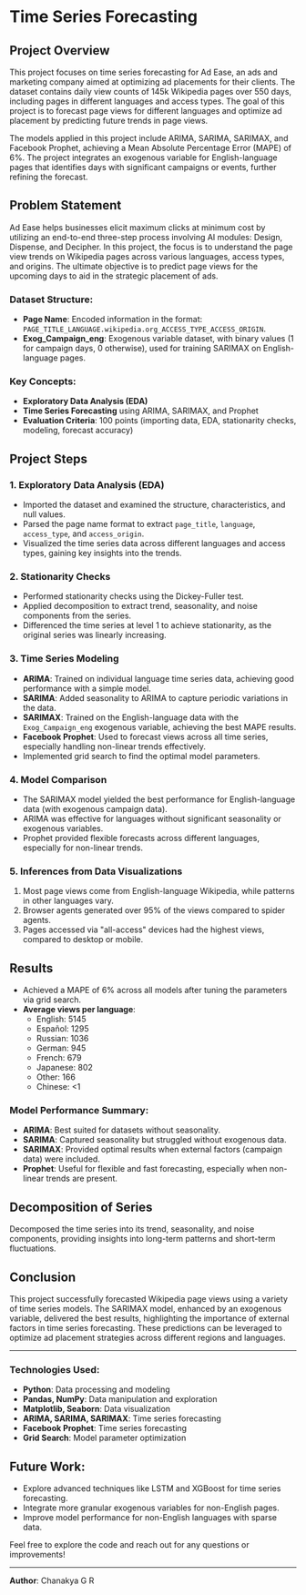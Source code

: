 # Time Series Forecasting

## Project Overview

This project focuses on time series forecasting for Ad Ease, an ads and marketing company aimed at optimizing ad placements for their clients. The dataset contains daily view counts of 145k Wikipedia pages over 550 days, including pages in different languages and access types. The goal of this project is to forecast page views for different languages and optimize ad placement by predicting future trends in page views.

The models applied in this project include ARIMA, SARIMA, SARIMAX, and Facebook Prophet, achieving a Mean Absolute Percentage Error (MAPE) of 6%. The project integrates an exogenous variable for English-language pages that identifies days with significant campaigns or events, further refining the forecast.

## Problem Statement

Ad Ease helps businesses elicit maximum clicks at minimum cost by utilizing an end-to-end three-step process involving AI modules: Design, Dispense, and Decipher. In this project, the focus is to understand the page view trends on Wikipedia pages across various languages, access types, and origins. The ultimate objective is to predict page views for the upcoming days to aid in the strategic placement of ads.

### Dataset Structure:
- **Page Name**: Encoded information in the format: `PAGE_TITLE_LANGUAGE.wikipedia.org_ACCESS_TYPE_ACCESS_ORIGIN`.
- **Exog_Campaign_eng**: Exogenous variable dataset, with binary values (1 for campaign days, 0 otherwise), used for training SARIMAX on English-language pages.

### Key Concepts:
- **Exploratory Data Analysis (EDA)**
- **Time Series Forecasting** using ARIMA, SARIMAX, and Prophet
- **Evaluation Criteria**: 100 points (importing data, EDA, stationarity checks, modeling, forecast accuracy)

## Project Steps

### 1. Exploratory Data Analysis (EDA)
- Imported the dataset and examined the structure, characteristics, and null values.
- Parsed the page name format to extract `page_title`, `language`, `access_type`, and `access_origin`.
- Visualized the time series data across different languages and access types, gaining key insights into the trends.

### 2. Stationarity Checks
- Performed stationarity checks using the Dickey-Fuller test.
- Applied decomposition to extract trend, seasonality, and noise components from the series.
- Differenced the time series at level 1 to achieve stationarity, as the original series was linearly increasing.

### 3. Time Series Modeling
- **ARIMA**: Trained on individual language time series data, achieving good performance with a simple model.
- **SARIMA**: Added seasonality to ARIMA to capture periodic variations in the data.
- **SARIMAX**: Trained on the English-language data with the `Exog_Campaign_eng` exogenous variable, achieving the best MAPE results.
- **Facebook Prophet**: Used to forecast views across all time series, especially handling non-linear trends effectively.
- Implemented grid search to find the optimal model parameters.

### 4. Model Comparison
- The SARIMAX model yielded the best performance for English-language data (with exogenous campaign data).
- ARIMA was effective for languages without significant seasonality or exogenous variables.
- Prophet provided flexible forecasts across different languages, especially for non-linear trends.

### 5. Inferences from Data Visualizations
1. Most page views come from English-language Wikipedia, while patterns in other languages vary.
2. Browser agents generated over 95% of the views compared to spider agents.
3. Pages accessed via "all-access" devices had the highest views, compared to desktop or mobile.

## Results

- Achieved a MAPE of 6% across all models after tuning the parameters via grid search.
- **Average views per language**:
  - English: 5145
  - Español: 1295
  - Russian: 1036
  - German: 945
  - French: 679
  - Japanese: 802
  - Other: 166
  - Chinese: <1

### Model Performance Summary:
- **ARIMA**: Best suited for datasets without seasonality.
- **SARIMA**: Captured seasonality but struggled without exogenous data.
- **SARIMAX**: Provided optimal results when external factors (campaign data) were included.
- **Prophet**: Useful for flexible and fast forecasting, especially when non-linear trends are present.

## Decomposition of Series
Decomposed the time series into its trend, seasonality, and noise components, providing insights into long-term patterns and short-term fluctuations.

## Conclusion

This project successfully forecasted Wikipedia page views using a variety of time series models. The SARIMAX model, enhanced by an exogenous variable, delivered the best results, highlighting the importance of external factors in time series forecasting. These predictions can be leveraged to optimize ad placement strategies across different regions and languages.

---

### Technologies Used:
- **Python**: Data processing and modeling
- **Pandas, NumPy**: Data manipulation and exploration
- **Matplotlib, Seaborn**: Data visualization
- **ARIMA, SARIMA, SARIMAX**: Time series forecasting
- **Facebook Prophet**: Time series forecasting
- **Grid Search**: Model parameter optimization

## Future Work:
- Explore advanced techniques like LSTM and XGBoost for time series forecasting.
- Integrate more granular exogenous variables for non-English pages.
- Improve model performance for non-English languages with sparse data.
  
Feel free to explore the code and reach out for any questions or improvements!

---

**Author**: Chanakya G R
